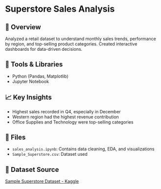 # Superstore Sales Analysis

## 📌 Overview
Analyzed a retail dataset to understand monthly sales trends, performance by region, and top-selling product categories. Created interactive dashboards for data-driven decisions.

## 🧰 Tools & Libraries
- Python (Pandas, Matplotlib)
- Jupyter Notebook

## 📈 Key Insights
- Highest sales recorded in Q4, especially in December
- Western region had the highest revenue contribution
- Office Supplies and Technology were top-selling categories

## 📂 Files
- `sales_analysis.ipynb`: Contains data cleaning, EDA, and visualizations
- `Sample_Superstore.csv`: Dataset used

## 🔗 Dataset Source
[Sample Superstore Dataset - Kaggle](https://www.kaggle.com/datasets/vivek468/superstore-dataset-final)
